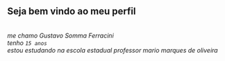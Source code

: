 ## Seja bem vindo ao meu perfil
<br>
<i>
 me chamo <bold> Gustavo Somma Ferracini </bold> 
<br>
 tenho <code>15 anos</code>
<br>
 estou estudando na escola estadual professor mario marques de oliveira
<br>
</i>
